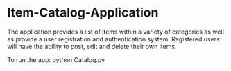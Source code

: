 # Item-Catalog-Application

The application provides a list of items within a variety of categories as well as provide a user registration and authentication system. Registered users will have the ability to post, edit and delete their own items.

To run the app:
	python Catalog.py
